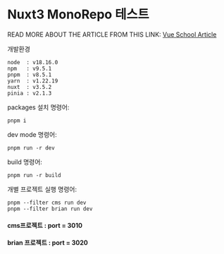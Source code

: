 # Nuxt3 MonoRepo 테스트
READ MORE ABOUT THE ARTICLE FROM THIS LINK:
[Vue School Article](https://vueschool.io/articles/vuejs-tutorials/scalable-nuxt-3-monorepos-with-pnpm-workspaces/)

개발환경
```shell
node  : v18.16.0
npm   : v9.5.1
pnpm  : v8.5.1
yarn  : v1.22.19
nuxt  : v3.5.2
pinia : v2.1.3 
```

packages 설치 명령어:
```shell
pnpm i
```

dev mode 명령어:
```shell
pnpm run -r dev
```

build 명령어:
```shell
pnpm run -r build
```

개별 프로젝트 실행 명령어:
```shell
pnpm --filter cms run dev
pnpm --filter brian run dev
```
#### cms프로젝트 : port = 3010 
#### brian 프로젝트 : port = 3020


